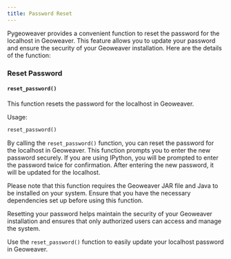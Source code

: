 ```yaml
---
title: Password Reset
---
```


Pygeoweaver provides a convenient function to reset the password for the localhost in Geoweaver. This feature allows you to update your password and ensure the security of your Geoweaver installation. Here are the details of the function:

### Reset Password

#### `reset_password()`

This function resets the password for the localhost in Geoweaver.

Usage:
```python
reset_password()
```

By calling the `reset_password()` function, you can reset the password for the localhost in Geoweaver. This function prompts you to enter the new password securely. If you are using IPython, you will be prompted to enter the password twice for confirmation. After entering the new password, it will be updated for the localhost.

Please note that this function requires the Geoweaver JAR file and Java to be installed on your system. Ensure that you have the necessary dependencies set up before using this function.

Resetting your password helps maintain the security of your Geoweaver installation and ensures that only authorized users can access and manage the system.

Use the `reset_password()` function to easily update your localhost password in Geoweaver.